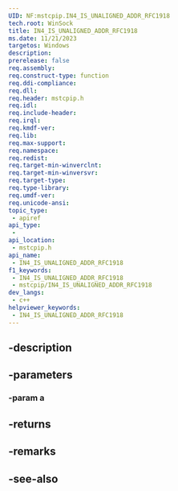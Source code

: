 ```yaml
---
UID: NF:mstcpip.IN4_IS_UNALIGNED_ADDR_RFC1918
tech.root: WinSock
title: IN4_IS_UNALIGNED_ADDR_RFC1918
ms.date: 11/21/2023
targetos: Windows
description: 
prerelease: false
req.assembly: 
req.construct-type: function
req.ddi-compliance: 
req.dll: 
req.header: mstcpip.h
req.idl: 
req.include-header: 
req.irql: 
req.kmdf-ver: 
req.lib: 
req.max-support: 
req.namespace: 
req.redist: 
req.target-min-winverclnt: 
req.target-min-winversvr: 
req.target-type: 
req.type-library: 
req.umdf-ver: 
req.unicode-ansi: 
topic_type:
 - apiref
api_type:
 - 
api_location:
 - mstcpip.h
api_name:
 - IN4_IS_UNALIGNED_ADDR_RFC1918
f1_keywords:
 - IN4_IS_UNALIGNED_ADDR_RFC1918
 - mstcpip/IN4_IS_UNALIGNED_ADDR_RFC1918
dev_langs:
 - c++
helpviewer_keywords:
 - IN4_IS_UNALIGNED_ADDR_RFC1918
---
```


## -description

## -parameters

### -param a

## -returns

## -remarks

## -see-also

